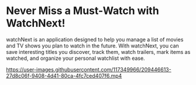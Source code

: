 # Never Miss a Must-Watch with WatchNext!


watchNext is an application designed to help you manage a list of movies and TV shows you plan to watch in the future. With watchNext, you can save interesting titles you discover, track them, watch trailers, mark items as watched, and organize your personal watchlist with ease.



https://user-images.githubusercontent.com/117349966/209446613-27d8c06f-9408-4d41-80ca-4fc7ced407f6.mp4




